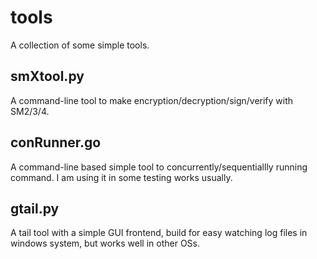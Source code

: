 # tools
A collection of some simple tools.


## smXtool.py
A command-line tool to make encryption/decryption/sign/verify with SM2/3/4.

## conRunner.go
A command-line based simple tool to concurrently/sequentiallly running command.
I am using it in some testing works usually.

## gtail.py
A tail tool with a simple GUI frontend, build for easy watching log files
in windows system, but works well in other OSs.
